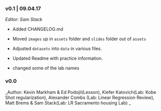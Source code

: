 ### v0.1 | 09.04.17

_Editor: Sam Stack_

- Added CHANGELOG.md 

- Moved `images` up in `assets` folder and `slides` folder out of `assets`

- Adjusted `datasets` into `data` in various files.

- Updated Readme with practice information.

- changed some of the lab names



### v0.0

_Author: Kevin Markham & Ed Podojil(Lesson), Kiefer Katovich(Lab: Kobe Shot regularization), Alexander Combs (Lab: Linear Regression Review),  Matt Brems & Sam Stack(Lab: LR Sacramento housing Lab) _
